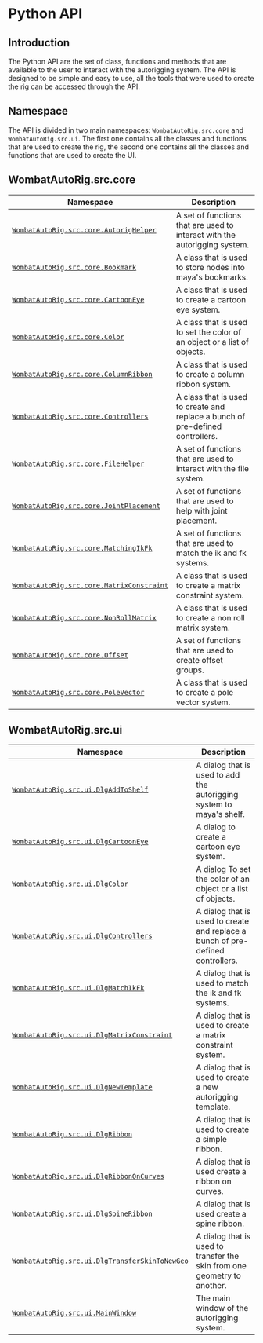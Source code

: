 # Python API

## Introduction

The Python API are the set of class, functions and methods that are available to the user to interact with the autorigging system. The API is designed to be simple and easy to use, all the tools that were used to create the rig can be accessed through the API.

## Namespace

The API is divided in two main namespaces: `WombatAutoRig.src.core` and `WombatAutoRig.src.ui`. The first one contains all the classes and functions that are used to create the rig, the second one contains all the classes and functions that are used to create the UI.

## WombatAutoRig.src.core
| Namespace                                                  | Description                                                                              |
| ---------------------------------------------------------- | ---------------------------------------------------------------------------------------- |
|  [`WombatAutoRig.src.core.AutorigHelper`](#)               | A set of functions that are used to interact with the autorigging system.                |
|  [`WombatAutoRig.src.core.Bookmark`](#)                    | A class that is used to store nodes into maya's bookmarks.                               |
|  [`WombatAutoRig.src.core.CartoonEye`](#)                  | A class that is used to create a cartoon eye system.                                     |
|  [`WombatAutoRig.src.core.Color`](#)                       | A class that is used to set the color of an object or a list of objects.                 |
|  [`WombatAutoRig.src.core.ColumnRibbon`](#)                | A class that is used to create a column ribbon system.                                   |
|  [`WombatAutoRig.src.core.Controllers`](#)                 | A class that is used to create and replace a bunch of pre-defined controllers.           |
|  [`WombatAutoRig.src.core.FileHelper`](#)                  | A set of functions that are used to interact with the file system.                       |
|  [`WombatAutoRig.src.core.JointPlacement`](#)              | A set of functions that are used to help with joint placement.                           |
|  [`WombatAutoRig.src.core.MatchingIkFk`](#)                | A set of functions that are used to match the ik and fk systems.                         |
|  [`WombatAutoRig.src.core.MatrixConstraint`](#)            | A class that is used to create a matrix constraint system.                               |
|  [`WombatAutoRig.src.core.NonRollMatrix`](#)               | A class that is used to create a non roll matrix system.                                 |
|  [`WombatAutoRig.src.core.Offset`](#)                      | A set of functions that are used to create offset groups.                                |
|  [`WombatAutoRig.src.core.PoleVector`](#)                  | A class that is used to create a pole vector system.                                     |

## WombatAutoRig.src.ui
| Namespace                                                  | Description                                                                              |
| ---------------------------------------------------------- | ---------------------------------------------------------------------------------------- |
|  [`WombatAutoRig.src.ui.DlgAddToShelf`](#)                 | A dialog that is used to add the autorigging system to maya's shelf.                     |
|  [`WombatAutoRig.src.ui.DlgCartoonEye`](#)                 | A dialog to create a cartoon eye system.                                                 |
|  [`WombatAutoRig.src.ui.DlgColor`](#)                      | A dialog To set the color of an object or a list of objects.                             |
|  [`WombatAutoRig.src.ui.DlgControllers`](#)                | A dialog that is used to create and replace a bunch of pre-defined controllers.          |
|  [`WombatAutoRig.src.ui.DlgMatchIkFk`](#)                  | A dialog that is used to match the ik and fk systems.                                    |
|  [`WombatAutoRig.src.ui.DlgMatrixConstraint`](#)           | A dialog that is used to create a matrix constraint system.                              |
|  [`WombatAutoRig.src.ui.DlgNewTemplate`](#)                | A dialog that is used to create a new autorigging template.                              |
|  [`WombatAutoRig.src.ui.DlgRibbon`](#)                     | A dialog that is used to create a simple ribbon.                                         |
|  [`WombatAutoRig.src.ui.DlgRibbonOnCurves`](#)             | A dialog that is used create a ribbon on curves.                                         |
|  [`WombatAutoRig.src.ui.DlgSpineRibbon`](#)                | A dialog that is used create a spine ribbon.                                             |
|  [`WombatAutoRig.src.ui.DlgTransferSkinToNewGeo`](#)       | A dialog that is used to transfer the skin from one geometry to another.                 |
|  [`WombatAutoRig.src.ui.MainWindow`](#)                    | The main window of the autorigging system.                                               |